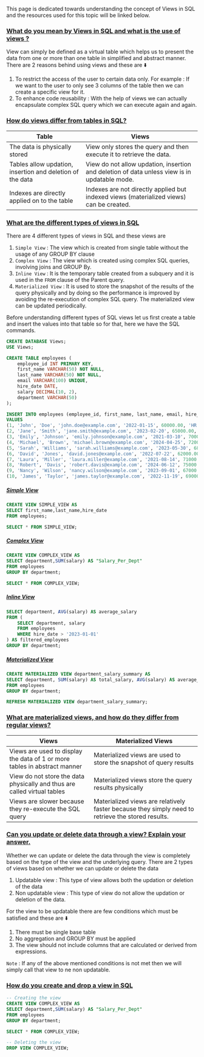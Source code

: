 This page is dedicated towards understanding the concept of Views in SQL and the resources used for this topic will be linked below.

### [What do you mean by Views in SQL and what is the use of views ? ](#)

View can simply be defined as a virtual table which helps us to present the data from one or more than one table in simplified and abstract manner. There are 2 reasons behind using views and these are ⬇️ 

1. To restrict the access of the user to certain data only. For example : If we want to the user to only see 3 columns of the table then we can create a specific view for it.
2. To enhance code reusability : With the help of views we can actually encapsulate complex SQL query which we can execute again and again.

### [How do views differ from tables in SQL?](#)

| Table                                                     | Views                                                                                        |
| --------------------------------------------------------- | -------------------------------------------------------------------------------------------- |
| The data is physically stored                             | View only stores the query and then execute it to retrieve the data.                         |
| Tables allow updation, insertion and deletion of the data | View do not allow updation, insertion and deletion of data unless view is in updatable mode. |
| Indexes are directly applied on to the table              | Indexes are not directly applied but indexed views (materialized views) can be created.      |

### [What are the different types of views in SQL](#)

There are 4 different types of views in SQL and these views are 

1. `Simple View` : The view which is created from single table without the usage of any GROUP BY clause
2. `Complex View` : The view which is created using complex SQL queries, involving joins and GROUP By.
3. `Inline View` : It is the temporary table created from a subquery and it is used in the `FROM` clause of the Parent query.
4. `Materialized View` : It is used to store the snapshot of the results of the query physically and by doing so the performance is improved by avoiding the re-execution of complex SQL query. The materialized view can be updated periodically.

Before understanding different types of SQL views let us first create a table and insert the values into that table so for that, here we have the SQL commands.

```sql
CREATE DATABASE Views;
USE Views;

CREATE TABLE employees (
    employee_id INT PRIMARY KEY,
    first_name VARCHAR(50) NOT NULL,
    last_name VARCHAR(50) NOT NULL,
    email VARCHAR(100) UNIQUE,
    hire_date DATE,
    salary DECIMAL(10, 2),
    department VARCHAR(50) 
);

INSERT INTO employees (employee_id, first_name, last_name, email, hire_date, salary, department)
VALUES
(1, 'John', 'Doe', 'john.doe@example.com', '2022-01-15', 60000.00, 'HR'),
(2, 'Jane', 'Smith', 'jane.smith@example.com', '2023-02-20', 65000.00, 'HR'),
(3, 'Emily', 'Johnson', 'emily.johnson@example.com', '2021-03-10', 70000.00, 'HR'),
(4, 'Michael', 'Brown', 'michael.brown@example.com', '2024-04-25', 72000.00, 'Finance'),
(5, 'Sarah', 'Williams', 'sarah.williams@example.com', '2023-05-30', 68000.00, 'Finance'),
(6, 'David', 'Jones', 'david.jones@example.com', '2022-07-22', 62000.00, 'Finance'),
(7, 'Laura', 'Miller', 'laura.miller@example.com', '2021-08-14', 71000.00, 'IT'),
(8, 'Robert', 'Davis', 'robert.davis@example.com', '2024-06-12', 75000.00, 'IT'),
(9, 'Nancy', 'Wilson', 'nancy.wilson@example.com', '2023-09-01', 67000.00, 'IT'),
(10, 'James', 'Taylor', 'james.taylor@example.com', '2022-11-19', 69000.00, 'Marketing');
```

##### [Simple View](#)

```sql
CREATE VIEW SIMPLE_VIEW AS 
SELECT first_name,last_name,hire_date
FROM employees;

SELECT * FROM SIMPLE_VIEW;
```

##### [Complex View](#)

```sql
CREATE VIEW COMPLEX_VIEW AS 
SELECT department,SUM(salary) AS "Salary_Per_Dept"
FROM employees
GROUP BY department;

SELECT * FROM COMPLEX_VIEW;
```

##### [Inline View](#)

```sql
SELECT department, AVG(salary) AS average_salary
FROM (
    SELECT department, salary
    FROM employees
    WHERE hire_date > '2023-01-01'
) AS filtered_employees
GROUP BY department;
```

##### [Materialized View](#)

```sql
CREATE MATERIALIZED VIEW department_salary_summary AS
SELECT department, SUM(salary) AS total_salary, AVG(salary) AS average_salary
FROM employees
GROUP BY department;

REFRESH MATERIALIZED VIEW department_salary_summary;
```

### [What are materialized views, and how do they differ from regular views?](#)

| Views                                                                     | Materialized Views                                                                                |
| ------------------------------------------------------------------------- | ------------------------------------------------------------------------------------------------- |
| Views are used to display the data of 1 or more tables in abstract manner | Materialized views are used to store the snapshot of query results                                |
| View do not store the data physically and thus are called virtual tables  | Materialized views store the query results physically                                             |
| Views are slower because they re-execute the SQL query                    | Materialized views are relatively faster because they simply need to retrieve the stored results. |

### [Can you update or delete data through a view? Explain your answer.](#)

Whether we can update or delete the data through the view is completely based on the type of the view and the underlying query. There are 2 types of views based on whether we can update or delete the data

1. Updatable view : This type of view allows both the updation or deletion of the data
2. Non updatable view : This type of view do not allow the updation or deletion of the data.

For the view to be updatable there are few conditions which must be satisfied and these are ⬇️

1. There must be single base table
2. No aggregation and GROUP BY must be applied
3. The view should not include columns that are calculated or derived from expressions.

`Note` : If any of the above mentioned conditions is not met then we will simply call that view to ne non updatable.

### [How do you create and drop a view in SQL](#)

```SQL
-- Creating the view
CREATE VIEW COMPLEX_VIEW AS 
SELECT department,SUM(salary) AS "Salary_Per_Dept"
FROM employees
GROUP BY department;

SELECT * FROM COMPLEX_VIEW;

-- Deleting the view
DROP VIEW COMPLEX_VIEW;
```